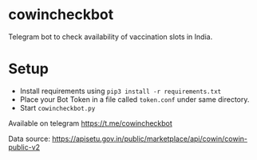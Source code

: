 # cowincheckbot
Telegram bot to check availability of vaccination slots in India.

# Setup
* Install requirements using `pip3 install -r requirements.txt`
* Place your Bot Token in a file called `token.conf` under same directory.
* Start `cowincheckbot.py`

Available on telegram https://t.me/cowincheckbot

Data source: https://apisetu.gov.in/public/marketplace/api/cowin/cowin-public-v2

